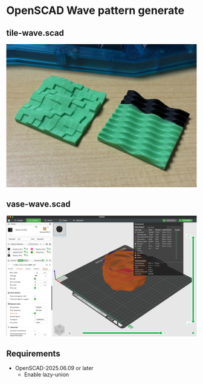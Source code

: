 # OpenSCAD Wave pattern generate

## tile-wave.scad

![tile](./readme/tile1.jpg)

## vase-wave.scad

![vase](./readme/vase.jpg)

## Requirements

- OpenSCAD-2025.06.09 or later
  - Enable lazy-union
